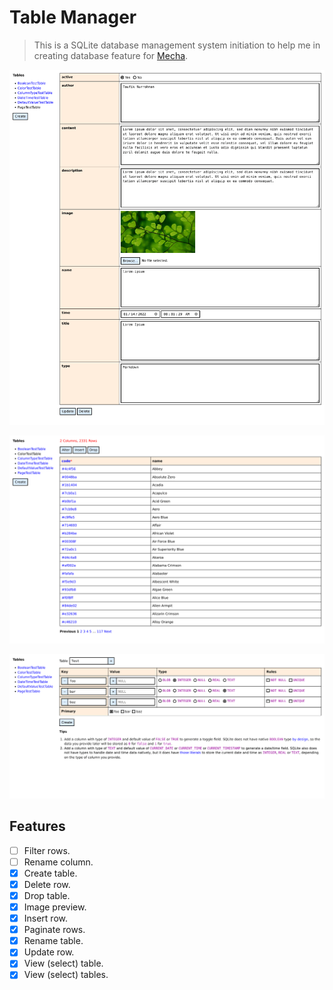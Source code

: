 Table Manager
=============

> This is a SQLite database management system initiation to help me in creating database feature for [Mecha](https://github.com/mecha-cms).

![1](1.png)

![2](2.png)

![3](3.png)

Features
--------

 - [ ] Filter rows.
 - [ ] Rename column.
 - [x] Create table.
 - [x] Delete row.
 - [x] Drop table.
 - [x] Image preview.
 - [x] Insert row.
 - [x] Paginate rows.
 - [x] Rename table.
 - [x] Update row.
 - [x] View (select) table.
 - [x] View (select) tables.